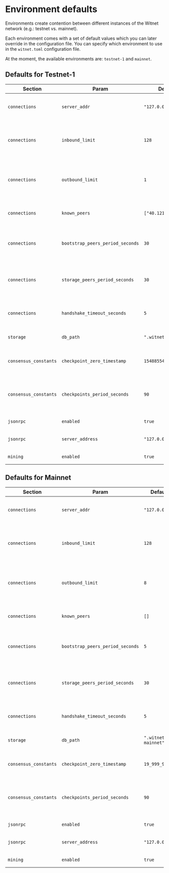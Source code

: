 # Environment defaults

Environments create contention between different instances of the Witnet network (e.g.: testnet vs. mainnet).

Each environment comes with a set of default values which you can later override in the configuration file. You can specify which environment to use in the `witnet.toml` configuration file.

At the moment, the available environments are: `testnet-1` and `mainnet`.

## Defaults for Testnet-1

| Section               | Param                            | Default Value              | Description                                                         |
|-----------------------|----------------------------------|----------------------------|---------------------------------------------------------------------|
| `connections`         | `server_addr`                    | `"127.0.0.1:21337"`        | Server socket address to which it should bind to                    |
| `connections`         | `inbound_limit`                  | `128`                      | Maximum number of concurrent connections the server should accept   |
| `connections`         | `outbound_limit`                 | `1`                        | Maximum number of opened connections to other peers this node has   |
| `connections`         | `known_peers`                    | `["40.121.131.135:21337"]` | Other peer addresses this node knows about at start                 |
| `connections`         | `bootstrap_peers_period_seconds` | `30`                       | Period of the outbound peer bootstrapping process (in seconds)      |
| `connections`         | `storage_peers_period_seconds`   | `30`                       | Period of the known peers backup into storage process (in seconds)  |
| `connections`         | `handshake_timeout_seconds`      | `5`                        | Timeout for the handshake process (in seconds)                      |
| `storage`             | `db_path`                        | `".witnet-rust-testnet-1"` | Directory containing the database files                             |
| `consensus_constants` | `checkpoint_zero_timestamp`      | `1548855420`               | Timestamp at checkpoint 0 (the start of epoch 0)                    |
| `consensus_constants` | `checkpoints_period_seconds`     | `90`                       | Seconds between the start of an epoch and the start of the next one |
| `jsonrpc`             | `enabled`                        | `true`                     | Enable JSON-RPC server                                              |
| `jsonrpc`             | `server_address`                 | `"127.0.0.1:21338"`        | JSON-RPC server socket address                                      |
| `mining`              | `enabled`                        | `true`                     | Enable MiningManager                                                |

## Defaults for Mainnet

| Section               | Param                            | Default Value            | Description                                                         |
|-----------------------|----------------------------------|--------------------------|---------------------------------------------------------------------|
| `connections`         | `server_addr`                    | `"127.0.0.1:11337"`      | Server socket address to which it should bind to                    |
| `connections`         | `inbound_limit`                  | `128`                    | Maximum number of concurrent connections the server should accept   |
| `connections`         | `outbound_limit`                 | `8`                      | Maximum number of opened connections to other peers this node has   |
| `connections`         | `known_peers`                    | `[]`                     | Other peer addresses this node knows about at start                 |
| `connections`         | `bootstrap_peers_period_seconds` | `5`                      | Period of the outbound peer bootstrapping process (in seconds)      |
| `connections`         | `storage_peers_period_seconds`   | `30`                     | Period of the known peers backup into storage process (in seconds)  |
| `connections`         | `handshake_timeout_seconds`      | `5`                      | Timeout for the handshake process (in seconds)                      |
| `storage`             | `db_path`                        | `".witnet-rust-mainnet"` | Directory containing the database files                             |
| `consensus_constants` | `checkpoint_zero_timestamp`      | `19_999_999_999_999`     | Timestamp at checkpoint 0 (the start of epoch 0)                    |
| `consensus_constants` | `checkpoints_period_seconds`     | `90`                     | Seconds between the start of an epoch and the start of the next one |
| `jsonrpc`             | `enabled`                        | `true`                   | Enable JSON-RPC server                                              |
| `jsonrpc`             | `server_address`                 | `"127.0.0.1:11338"`      | JSON-RPC server socket address                                      |
| `mining`              | `enabled`                        | `true`                   | Enable MiningManager                                                |

